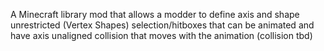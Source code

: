 A Minecraft library mod that allows a modder to define axis and shape unrestricted (Vertex Shapes) selection/hitboxes that can be animated 
and have axis unaligned collision that moves with the animation 
(collision tbd) 
